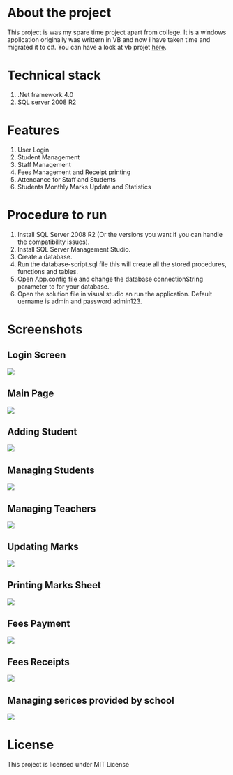 # About the project

This project is was my spare time project apart from college. It is a windows application originally was writtern in VB and now i have taken time and migrated it to c#. You can have a look at vb projet [here](https://github.com/Pushparajkvp/school-management-application).

# Technical stack

1. .Net framework 4.0
1. SQL server 2008 R2

# Features

1. User Login
1. Student Management
1. Staff Management
1. Fees Management and Receipt printing
1. Attendance for Staff and Students
1. Students Monthly Marks Update and Statistics

# Procedure to run

1. Install SQL Server 2008 R2 (Or the versions you want if you can handle the compatibility issues).
1. Install SQL Server Management Studio.
1. Create a database.
1. Run the database-script.sql file this will create all the stored procedures, functions and tables.
1. Open App.config file and change the database connectionString parameter to for your database.
1. Open the solution file in visual studio an run the application. Default uername is admin and password admin123.

# Screenshots

## Login Screen

![](documentation/LoginPage.PNG)

## Main Page

![](documentation/MainPage.PNG)

## Adding Student

![](documentation/AddStudent.PNG)

## Managing Students

![](documentation/ManageStudents.PNG)

## Managing Teachers

![](documentation/ManageTeachers.PNG)

## Updating Marks

![](documentation/UpdateMarks.PNG)

## Printing Marks Sheet

![](documentation/MarksPrinting.PNG)

## Fees Payment

![](documentation/FeesPayment.PNG)

## Fees Receipts

![](documentation/FeesReceipt.PNG)

## Managing serices provided by school

![](documentation/UpdatingServices.PNG)

# License
This project is licensed under MIT License